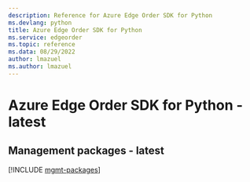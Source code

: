 ```yaml
---
description: Reference for Azure Edge Order SDK for Python
ms.devlang: python
title: Azure Edge Order SDK for Python
ms.service: edgeorder
ms.topic: reference
ms.data: 08/29/2022
author: lmazuel
ms.author: lmazuel
---
```

# Azure Edge Order SDK for Python - latest

## Management packages - latest
[!INCLUDE [mgmt-packages](edge-order-mgmt-index.md)]